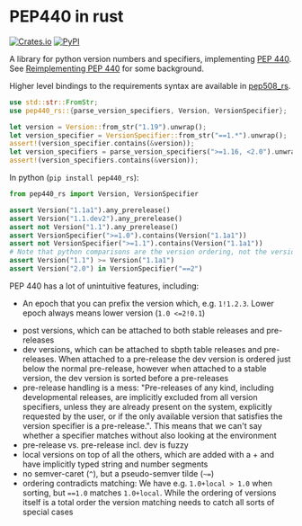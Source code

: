 # PEP440 in rust

[![Crates.io](https://img.shields.io/crates/v/pep440_rs.svg?logo=rust&style=flat-square)](https://crates.io/crates/pep440_rs)
[![PyPI](https://img.shields.io/pypi/v/pep440_rs.svg?logo=python&style=flat-square)](https://pypi.org/project/pep440_rs)

A library for python version numbers and specifiers, implementing
[PEP 440](https://peps.python.org/pep-0440). See
[Reimplementing PEP 440](https://cohost.org/konstin/post/514863-reimplementing-pep-4) for some
background.

Higher level bindings to the requirements syntax are available in
[pep508_rs](https://github.com/konstin/pep508_rs).

```rust
use std::str::FromStr;
use pep440_rs::{parse_version_specifiers, Version, VersionSpecifier};

let version = Version::from_str("1.19").unwrap();
let version_specifier = VersionSpecifier::from_str("==1.*").unwrap();
assert!(version_specifier.contains(&version));
let version_specifiers = parse_version_specifiers(">=1.16, <2.0").unwrap();
assert!(version_specifiers.contains(&version));
```

In python (`pip install pep440_rs`):

```python
from pep440_rs import Version, VersionSpecifier

assert Version("1.1a1").any_prerelease()
assert Version("1.1.dev2").any_prerelease()
assert not Version("1.1").any_prerelease()
assert VersionSpecifier(">=1.0").contains(Version("1.1a1"))
assert not VersionSpecifier(">=1.1").contains(Version("1.1a1"))
# Note that python comparisons are the version ordering, not the version specifiers operators
assert Version("1.1") >= Version("1.1a1")
assert Version("2.0") in VersionSpecifier("==2")
```

PEP 440 has a lot of unintuitive features, including:

-   An epoch that you can prefix the version which, e.g. `1!1.2.3`. Lower epoch always means lower
    version (`1.0 <=2!0.1`)

*   post versions, which can be attached to both stable releases and pre-releases
*   dev versions, which can be attached to sbpth table releases and pre-releases. When attached to a
    pre-release the dev version is ordered just below the normal pre-release, however when attached
    to a stable version, the dev version is sorted before a pre-releases
*   pre-release handling is a mess: "Pre-releases of any kind, including developmental releases, are
    implicitly excluded from all version specifiers, unless they are already present on the system,
    explicitly requested by the user, or if the only available version that satisfies the version
    specifier is a pre-release.". This means that we can't say whether a specifier matches without
    also looking at the environment
*   pre-release vs. pre-release incl. dev is fuzzy
*   local versions on top of all the others, which are added with a + and have implicitly typed
    string and number segments
*   no semver-caret (`^`), but a pseudo-semver tilde (`~=`)
*   ordering contradicts matching: We have e.g. `1.0+local > 1.0` when sorting, but `==1.0` matches
    `1.0+local`. While the ordering of versions itself is a total order the version matching needs
    to catch all sorts of special cases

